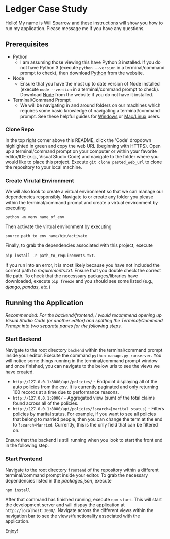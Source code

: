 # Ledger Case Study

Hello! My name is Will Sparrow and these instructions will show you how to run my application. Please message me if you have any questions.

## Prerequisites
* Python
  * I am assuming those viewing this have Python 3 installed. If you do not have Python 3 (execute `python --version` in a terminal/command prompt to check), then download [Python](https://www.python.org/downloads/) from the website.
* Node
  * Ensure that you have the most up to date version of Node installed (execute `node --version` in a terminal/command prompt to check). Download [Node](https://nodejs.org/en/) from the website if you do not have it installed.
* Terminal/Command Prompt
  * We will be navigating in and around folders on our machines which requires some basic knowledge of navigating a terminal/command prompt. See these helpful guides for [Windows](https://www.digitalcitizen.life/command-prompt-how-use-basic-commands/) or [Mac/Linux](https://www.taniarascia.com/how-to-use-the-command-line-for-apple-macos-and-linux/) users.

### Clone Repo
In the top right corner above this README, click the 'Code' dropdown highlighted in green and copy the web URL (beginning with HTTPS). Open up a terminal/command prompt on your computer or within your favorite editor/IDE (e.g., Visual Studio Code) and navigate to the folder where you would like to place this project. Execute `git clone pasted_web_url` to clone the repository to your local machine.

### Create Virutal Environment
We will also look to create a virtual environment so that we can manage our dependencies responsibly. Navigate to or create any folder you please within the terminal/command prompt and create a virtual environment by executing

`python -m venv name_of_env`

Then activate the virtual environment by executing

`source path_to_env_name/bin/activate`

Finally, to grab the dependencies associated with this project, execute

`pip install -r path_to_requirements.txt`.

If you run into an error, it is most likely because you have not included the correct path to _requirements.txt_. Ensure that you double check the correct file path. To check that the necesssary packages/libraries have downloaded, execute `pip freeze` and you should see some listed (e.g., _django_, _pandas_, _etc._)

## Running the Application

_Recommended: For the backend/frontend, I would recommend opening up Visual Studio Code (or another editor) and splitting the Terminal/Command Prmopt into two separate panes for the following steps._

### Start Backend
Navigate to the root directory `backend` within the terminal/command prompt inside your editor. Execute the command `python manage.py runserver`. You will notice some things running in the terminal/command prompt window and once finished, you can navigate to the below urls to see the views we have created.

* `http://127.0.0.1:8000/api/policies/` - Endpoint displaying all of the auto policies from the csv. It is currently paginated and only returning 100 records at a time due to performance reasons.
* `http://127.0.0.1:8000/` - Aggregated view (sum) of the total claims found across all of the policies.
* `http://127.0.0.1:8000/api/policies/?search=[marital_status]` - Filters policies by marital status. For example, if you want to see all policies that belong to married people, then you can change the term at the end to `?search=Married`. Currently, this is the only field that can be filtered on.

Ensure that the backend is still running when you look to start the front end in the following step.

### Start Frontend
Navigate to the root directory `frontend` of the repository within a different terminal/command prompt inside your editor. To grab the necessary dependencies listed in the _packages.json_, execute

`npm install` 

After that command has finished running, execute `npm start`. This will start the development server and will dispay the application at `http://localhost:3000/`. Navigate across the different views within the navigation bar to see the views/functionality associated with the application.  

Enjoy!


